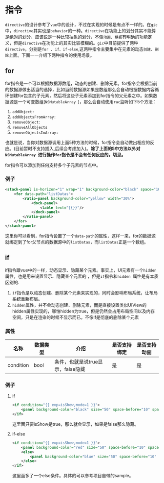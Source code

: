 # 指令

`directive`的设计参考了`vue`中的设计，不过在实现的时候是有点不一样的。在`gic`中，`directive`其实也是`behavior`的一种。`directive`在功能上的划分其实不能算是绝对的划分，应该说是一种比较抽象的划分，不像`动画`、`模板`有明确的功能定义，但是`directive`在功能上的其实比较模糊的。`gic`中目前提供了两种`directive`，分别是`for `、`if、if-else`,这两种指令主要集中在元素的动态`创建`、`删除`上面。下面一一介绍下两种指令的使用场景。

## for

for指令是一个可以根据数据源数组，动态的创建、删除元素。for指令会根据当前的数据源做出适当的选择，比如当前数据源如果是数组那么会自动根据数据内容循环创建for包含的子元素，然后将这些子元素添加到for指令的父元素之中。如果数据源是一个可变数组(`NSMutableArray `)，那么会自动使用`rac`监听如下5个方法：

1. `addObject: `
2. `addObjectsFromArray: `
3. `removeObject: `
4. `removeAllObjects `
5. `removeObjectsInArray: `

也就是说，当你对数据源调用上面5种方法的时候，for指令会自动做出相应的反应。(目前暂时不支持插入,后续会考虑加入)。**除了上面的5中方法以外对`NSMutableArray `进行操作`for`指令是不会有任何反应的，切忌。**

for指令可以添加到任何支持多个子元素的节点中。

### 例子

```xml
<stack-panel is-horizon="1" wrap="1" background-color="black" space="10" line-space="10">
    <for data-path="listDatas">
        <ratio-panel background-color="yellow" width="30%">
            <dock-panel>
                <lable text="{{}}"/>
            </dock-panel>
        </ratio-panel>
    </for>
</stack-panel>
```

这里你可以看到，for指令设置了一个`data-path`的属性，这样一来，for的数据源就绑定到了for父节点的数据源中的`listDatas`，而`listDatas`正是一个数组。





## if

if指令跟vue中的一样，动态显示、隐藏某个元素。事实上，UI元素有一个`hidden `属性，也是用来设置显示、隐藏某个元素的 ，但是`if`指令和`hidden `属性是有本质区别的.

1. `if`指令是以动态创建、删除某个元素来实现的，同时会影响布局系统，让布局系统重新布局。
2. `hidden`属性，并不会动态创建、删除元素，而是直接设置类似UIView的hidden属性实现的，哪怕hidden为true，但是仍然会占用布局空间以及内存空间，只是在渲染的时候不显示而已。不像if是彻底的删除某个元素

### 属性

| 名称      | 数据类型 | 介绍                              | 是否支持绑定 | 是否支持动画 |
| --------- | -------- | --------------------------------- | ------------ | ------------ |
| condition | bool     | 条件，也就是说true显示，false隐藏 | 是           | 是           |



### 例子

1. if

   ```xml
   <if condition="{{ exp=isShow,mode=1 }}">
       <panel background-color="black" size="50" space-before="10" space-after="10"/>
   </if>
   ```

   这里面只要isShow是true，那么就会显示，如果是false那么隐藏。

2. if-else

   ```xml
   <if condition="{{ exp=isShow,mode=1 }}">
       <panel background-color="red" size="50" space-before="10" space-after="10"/>
       <else>
           <panel background-color="blue" size="50" space-before="10" space-after="10"/>
       </else>
   </if>
   ```

   这里面多了一个else条件。具体的可以参考项目自带的sample。